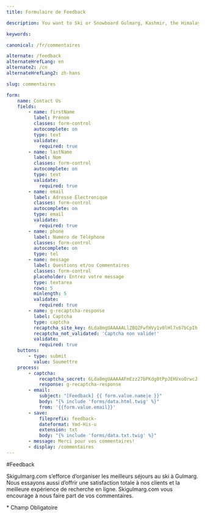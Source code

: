 ```yaml
---
title: Formulaire de Feedback

description: You want to Ski or Snowboard Gulmarg, Kashmir, the Himalayas. You have questions you need answers. Contact Us, we will answer all your questions within 48h.

keywords:

canonical: /fr/commentaires

alternate: /feedback
alternateHrefLang: en
alternate2: /cn
alternateHrefLang2: zh-hans

slug: commentaires

form:
    name: Contact Us
    fields:
        - name: firstName
          label: Prénom
          classes: form-control
          autocomplete: on
          type: text
          validate:
            required: true
        - name: lastName
          label: Nom
          classes: form-control
          autocomplete: on
          type: text
          validate:
            required: true
        - name: email
          label: Adresse Électronique
          classes: form-control
          autocomplete: on
          type: email
          validate:
            required: true
        - name: phone
          label: Numéro de Téléphone
          classes: form-control
          autocomplete: on
          type: tel
        - name: message
          label: Questions et/ou Commentaires
          classes: form-control
          placeholder: Entrez votre message
          type: textarea
          rows: 5
          minlength: 5
          validate:
            required: true
        - name: g-recaptcha-response
          label: Captcha
          type: captcha
          recaptcha_site_key: 6Lda8mgUAAAAALlZBQZFwfHVy1v0lHl7x67bCpIh
          recaptcha_not_validated: 'Captcha non valide!'
          validate:
            required: true
    buttons:
        - type: submit
          value: Soumettre
    process:
        - captcha:
            recaptcha_secret: 6Lda8mgUAAAAAFmEzz27bPKdg0tPpJEHVxoOrwcJ
            response: g-recaptcha-response
        - email:
            subject: "[Feedback] {{ form.value.name|e }}"
            body: "{% include 'forms/data.html.twig' %}"
            from: '{{form.value.email}}'
        - save:
            fileprefix: feedback-
            dateformat: Ymd-His-u
            extension: txt
            body: "{% include 'forms/data.txt.twig' %}"
        - message: Merci pour vos commentaires!
        - display: /commentaires
---
```


#Feedback

Skigulmarg.com s’efforce d’organiser les meilleurs séjours au ski à Gulmarg. Nous essayons aussi d’offrir une satisfaction totale à nos clients et la meilleure expérience de recherche en ligne. Skigulmarg.com vous encourage à nous faire part de vos commentaires.

<span class="required">*</span> Champ Obligatoire